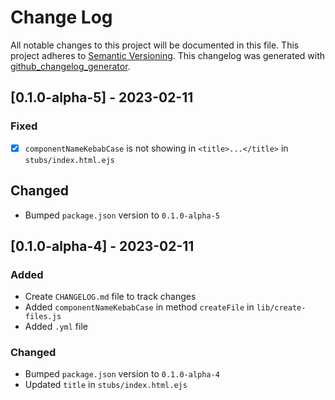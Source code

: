 # Change Log

All notable changes to this project will be documented in this file. This project adheres
to [Semantic Versioning](http://semver.org/). This changelog was generated
with [github_changelog_generator](https://github.com/marketplace/actions/generate-changelog).

## [0.1.0-alpha-5] - 2023-02-11

### Fixed
- [x] `componentNameKebabCase` is not showing in `<title>...</title>` in `stubs/index.html.ejs`

## Changed
- Bumped `package.json` version to `0.1.0-alpha-5`


## [0.1.0-alpha-4] - 2023-02-11

### Added

- Create `CHANGELOG.md` file to track changes
- Added `componentNameKebabCase` in method `createFile` in `lib/create-files.js`
- Added `.yml` file

### Changed

- Bumped `package.json` version to `0.1.0-alpha-4`
- Updated `title` in `stubs/index.html.ejs`